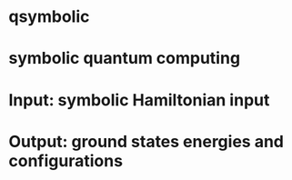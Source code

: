 # qsymbolic
# symbolic quantum computing 
# Input: symbolic Hamiltonian input 
# Output: ground states energies and configurations
